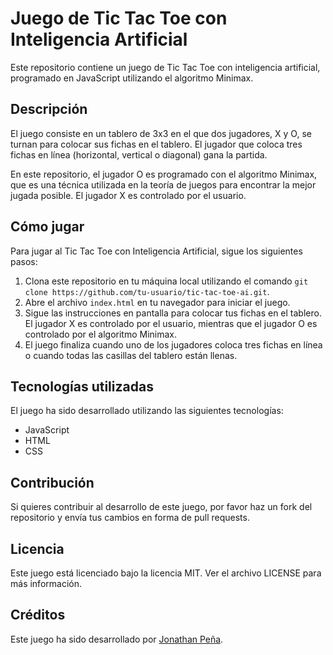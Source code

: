 # Juego de Tic Tac Toe con Inteligencia Artificial

Este repositorio contiene un juego de Tic Tac Toe con inteligencia artificial, programado en JavaScript utilizando el algoritmo Minimax.

## Descripción

El juego consiste en un tablero de 3x3 en el que dos jugadores, X y O, se turnan para colocar sus fichas en el tablero. El jugador que coloca tres fichas en línea (horizontal, vertical o diagonal) gana la partida.

En este repositorio, el jugador O es programado con el algoritmo Minimax, que es una técnica utilizada en la teoría de juegos para encontrar la mejor jugada posible. El jugador X es controlado por el usuario.

## Cómo jugar

Para jugar al Tic Tac Toe con Inteligencia Artificial, sigue los siguientes pasos:

1. Clona este repositorio en tu máquina local utilizando el comando `git clone https://github.com/tu-usuario/tic-tac-toe-ai.git`.
2. Abre el archivo `index.html` en tu navegador para iniciar el juego.
3. Sigue las instrucciones en pantalla para colocar tus fichas en el tablero. El jugador X es controlado por el usuario, mientras que el jugador O es controlado por el algoritmo Minimax.
4. El juego finaliza cuando uno de los jugadores coloca tres fichas en línea o cuando todas las casillas del tablero están llenas.

## Tecnologías utilizadas

El juego ha sido desarrollado utilizando las siguientes tecnologías:

- JavaScript
- HTML
- CSS

## Contribución

Si quieres contribuir al desarrollo de este juego, por favor haz un fork del repositorio y envía tus cambios en forma de pull requests.

## Licencia

Este juego está licenciado bajo la licencia MIT. Ver el archivo LICENSE para más información.

## Créditos

Este juego ha sido desarrollado por [Jonathan Peña](https://github.com/jonpena/).

